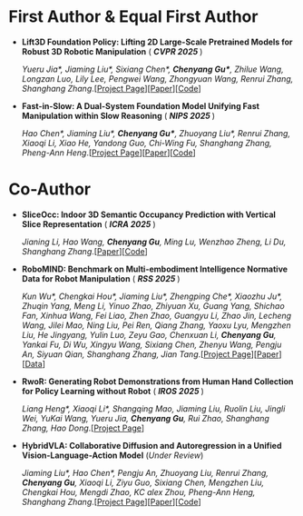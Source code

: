 # First Author & Equal First Author
- **Lift3D Foundation Policy: Lifting 2D Large-Scale Pretrained Models for Robust 3D Robotic Manipulation** ( <strong>*CVPR 2025* </strong> )  
    
    *Yueru Jia\*, Jiaming Liu\*, Sixiang Chen\*, <strong>Chenyang Gu\*</strong>, Zhilue Wang, Longzan Luo, Lily Lee, Pengwei Wang, Zhongyuan Wang, Renrui Zhang, Shanghang Zhang*.[[Project Page](https://lift3d-web.github.io/)][[Paper](https://arxiv.org/abs/2411.18623)][[Code](https://github.com/PKU-HMI-Lab/LIFT3D)]

- **Fast-in-Slow: A Dual-System Foundation Model Unifying Fast Manipulation within Slow Reasoning** ( <strong>*NIPS 2025* </strong> )
    
    *Hao Chen\*, Jiaming Liu\*, <strong>Chenyang Gu\*</strong>, Zhuoyang Liu\*, Renrui Zhang, Xiaoqi Li, Xiao He, Yandong Guo, Chi-Wing Fu, Shanghang Zhang, Pheng-Ann Heng*.[[Project Page](https://fast-in-slow.github.io/)][[Paper](https://arxiv.org/pdf/2506.01953)][[Code](https://github.com/CHEN-H01/Fast-in-Slow)]

# Co-Author
- **SliceOcc: Indoor 3D Semantic Occupancy Prediction with Vertical Slice Representation** ( <strong>*ICRA 2025* </strong> )  
    
    *Jianing Li, Hao Wang,  <strong>Chenyang Gu</strong>, Ming Lu, Wenzhao Zheng, Li Du, Shanghang Zhang*.[[Paper](https://arxiv.org/pdf/2501.16684)][[Code](https://github.com/NorthSummer/SliceOcc)]

- **RoboMIND: Benchmark on Multi-embodiment Intelligence Normative Data for Robot Manipulation** ( <strong>*RSS 2025* </strong> )  
    
    *Kun Wu\*, Chengkai Hou\*, Jiaming Liu\*, Zhengping Che\*, Xiaozhu Ju\*, Zhuqin Yang, Meng Li, Yinuo Zhao, Zhiyuan Xu, Guang Yang, Shichao Fan, Xinhua Wang, Fei Liao, Zhen Zhao, Guangyu Li, Zhao Jin, Lecheng Wang, Jilei Mao, Ning Liu, Pei Ren, Qiang Zhang, Yaoxu Lyu, Mengzhen Liu, He Jingyang, Yulin Luo, Zeyu Gao, Chenxuan Li, <strong>Chenyang Gu</strong>, Yankai Fu, Di Wu, Xingyu Wang, Sixiang Chen, Zhenyu Wang, Pengju An, Siyuan Qian, Shanghang Zhang, Jian Tang*.[[Project Page](https://x-humanoid-robomind.github.io/)][[Paper](https://arxiv.org/pdf/2412.13877)][[Data](https://data.flopsera.com/data-detail/21181956226031626?type=open)]

- **RwoR: Generating Robot Demonstrations from Human Hand Collection for Policy Learning without Robot** ( <strong>*IROS 2025* </strong> ) 
    
    *Liang Heng\*, Xiaoqi Li\*, Shangqing Mao, Jiaming Liu, Ruolin Liu, Jingli Wei, YuKai Wang, Yueru Jia, <strong>Chenyang Gu</strong>, Rui Zhao, Shanghang Zhang, Hao Dong*.[[Project Page](https://sites.google.com/view/rwor)]

- **HybridVLA: Collaborative Diffusion and Autoregression in a Unified Vision-Language-Action Model** (*Under Review*)
    
    *Jiaming Liu\*, Hao Chen\*, Pengju An, Zhuoyang Liu, Renrui Zhang, <strong>Chenyang Gu</strong>, Xiaoqi Li, Ziyu Guo, Sixiang Chen, Mengzhen Liu, Chengkai Hou, Mengdi Zhao, KC alex Zhou, Pheng-Ann Heng, Shanghang Zhang*.[[Project Page](https://hybrid-vla.github.io/)][[Paper](https://arxiv.org/pdf/2503.10631)][[Code](https://github.com/PKU-HMI-Lab/Hybrid-VLA)]

    